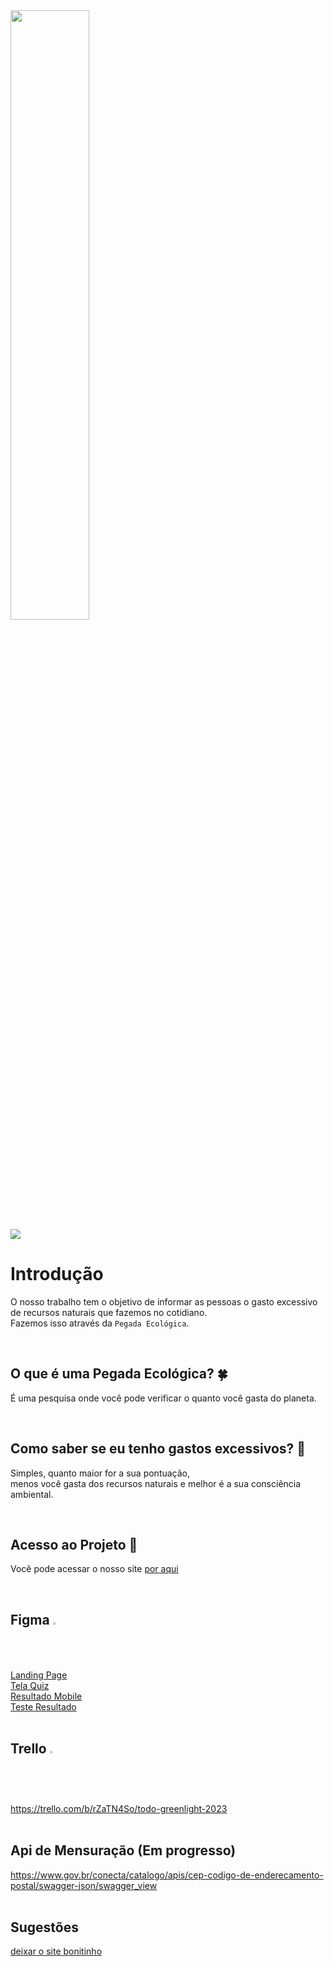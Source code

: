 <img style="height: 50%; width: 50%;" src="https://user-images.githubusercontent.com/82301731/216135751-11173142-9a00-49a2-bac9-455e4873c885.png" />
<br>
<img src= "http://img.shields.io/static/v1?label=STATUS&message=EM%20DESENVOLVIMENTO&color=GREEN&style=for-the-badge"/>


# Introdução
O nosso trabalho tem o objetivo de informar as pessoas o gasto excessivo de recursos naturais que fazemos no cotidiano.<br>
Fazemos isso através da `Pegada Ecológica`. 

<br>


## O que é uma Pegada Ecológica? 🍀
É uma pesquisa onde você pode verificar o quanto você gasta do planeta.

<br>


## Como saber se eu tenho gastos excessivos? :eyes:
Simples, quanto maior for a sua pontuação,<br>menos você gasta dos recursos naturais e melhor é a sua consciência ambiental.

<br>


## Acesso ao Projeto :file_folder:
Você pode acessar o nosso site <a href="https:\\www.greenlight.dev.br" >por aqui</a> 

<br>

## Figma <img style="height: 1.5%; width: 1.5%;" src="https://user-images.githubusercontent.com/82301731/229357812-90dbf2b1-d7e9-4b56-b51e-38980b123f9a.png">

<a href="https://www.figma.com/file/54dewYGjocdFVafZdo2jc4/pegadaecologicadesign2?t=uONlpmsG1vRaZQpU-1">Landing Page</a>
<br>
<a href="https://www.figma.com/file/LsCciXBSi0DoScpJfKoVp5/telaQuiz?t=m7s8e31eRGFU9Vuk-6">Tela Quiz</a>
<br>
<a href="https://www.figma.com/file/se9WVH5Qd3Jrmm5uYTLrqD/telaResultado?t=43FOucxhTTwxQd7s-6">Resultado Mobile</a>
<br>
<a href="https://www.figma.com/file/2XhOivcv7RESh5zP8FezyW/Untitled?node-id=1-2&t=oLFZv6aLeCi3neow-0">Teste Resultado</a>
<br>
<br>
## Trello <img style="height: 1.7%; width: 1.7%;" src="https://user-images.githubusercontent.com/82301731/229360279-43485252-5a87-4d6d-b59a-1737f2b69a74.png">
https://trello.com/b/rZaTN4So/todo-greenlight-2023
<br>
<br>
## Api de Mensuração (Em progresso)
https://www.gov.br/conecta/catalogo/apis/cep-codigo-de-enderecamento-postal/swagger-json/swagger_view
<br>
<br>
## Sugestões
<a href="https://sweetalert2.github.io/">deixar o site bonitinho</a>


